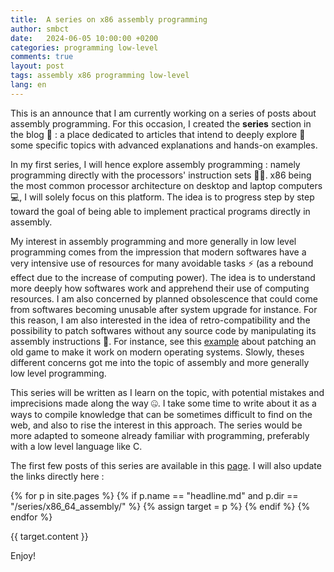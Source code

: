 ```yaml
---
title:  A series on x86 assembly programming
author: smbct
date:   2024-06-05 10:00:00 +0200
categories: programming low-level
comments: true
layout: post
tags: assembly x86 programming low-level
lang: en
---
```


This is an announce that I am currently working on a series of posts about assembly programming.
For this occasion, I created the **series** section in the blog 📑 : a place dedicated to articles that intend to deeply explore 🔎 some specific topics with advanced explanations and hands-on examples.

In my first series, I will hence explore assembly programming : namely programming directly with the processors' instruction sets 🧑‍💻.
x86 being the most common processor architecture on desktop and laptop computers 💻, I will solely focus on this platform.
The idea is to progress step by step toward the goal of being able to implement practical programs directly in assembly.

My interest in assembly programming and more generally in low level programming comes from the impression that modern softwares have a very intensive use of resources for many avoidable tasks ⚡ (as a rebound effect due to the increase of computing power).
The idea is to understand more deeply how softwares work and apprehend their use of computing resources.
I am also concerned by planned obsolescence that could come from softwares becoming unusable after system upgrade for instance.
For this reason, I am also interested in the idea of retro-compatibility and the possibility to patch softwares without any source code by manipulating its assembly instructions 💾.
For instance, see this [example](https://www.youtube.com/watch?v=eQOOx4mmY6I) about patching an old game to make it work on modern operating systems.
Slowly, theses different concerns got me into the topic of assembly and more generally low level programming.

This series will be written as I learn on the topic, with potential mistakes and imprecisions made along the way 🤐.
I take some time to write about it as a ways to compile knowledge that can be sometimes difficult to find on the web, and also to rise the interest in this approach.
The series would be more adapted to someone already familiar with programming, preferably with a low level language like C.

The first few posts of this series are available in this [page](/series/x86_64_assembly/headline).
I will also update the links directly here :

{% for p in site.pages %}
{% if p.name == "headline.md" and p.dir == "/series/x86_64_assembly/" %}
    {% assign target = p %}
{% endif %}
{% endfor %}

{{ target.content }}

Enjoy!

